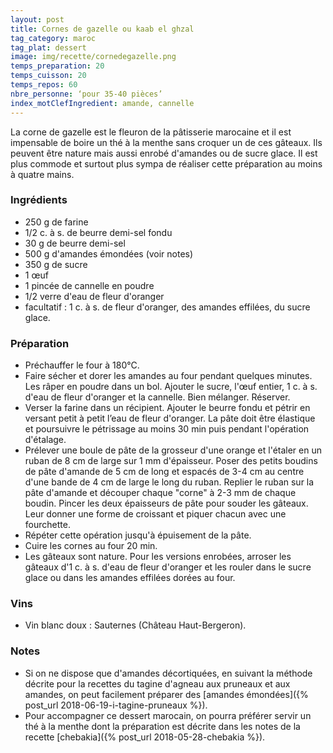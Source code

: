 ```yaml
---
layout: post
title: Cornes de gazelle ou kaab el ghzal
tag_category: maroc
tag_plat: dessert
image: img/recette/cornedegazelle.png
temps_preparation: 20
temps_cuisson: 20
temps_repos: 60
nbre_personne: ‘pour 35-40 pièces’
index_motClefIngredient: amande, cannelle
---
```

La corne de gazelle est le fleuron de la pâtisserie marocaine et il est impensable de boire un thé à la menthe sans croquer un de ces gâteaux. Ils peuvent être nature mais aussi enrobé d'amandes ou de sucre glace. Il est plus commode et surtout plus sympa de réaliser cette préparation au moins à quatre mains. 

### Ingrédients
* 250 g de farine
* 1/2 c. à s. de beurre demi-sel fondu
* 30 g de beurre demi-sel
* 500 g d'amandes émondées (voir notes)
* 350 g de sucre
* 1 œuf
* 1 pincée de cannelle en poudre
* 1/2 verre d'eau de fleur d'oranger
* facultatif : 1 c. à s. de fleur d'oranger, des amandes effilées, du sucre glace.

### Préparation
* Préchauffer le four à 180°C.
* Faire sécher et dorer les amandes au four pendant quelques minutes. Les râper en poudre dans un bol. Ajouter le sucre, l'œuf entier, 1 c. à s. d'eau de fleur d'oranger et la cannelle. Bien mélanger. Réserver.
* Verser la farine dans un récipient. Ajouter le beurre fondu et pétrir en versant petit à petit l’eau de fleur d'oranger. La pâte doit être élastique et poursuivre le pétrissage au moins 30 min puis pendant l'opération d'étalage.
* Prélever une boule de pâte de la grosseur d'une orange et l'étaler en un ruban de 8 cm de large sur 1 mm d'épaisseur. Poser des petits boudins de pâte d'amande de 5 cm de long et espacés de 3-4 cm au centre d'une bande de 4 cm de large le long du ruban. Replier le ruban sur la pâte d'amande et découper chaque "corne" à 2-3 mm de chaque boudin. Pincer les deux épaisseurs de pâte pour souder les gâteaux. Leur donner une forme de croissant et piquer chacun avec une fourchette.
* Répéter cette opération jusqu'à épuisement de la pâte.
* Cuire les cornes au four 20 min.
* Les gâteaux sont nature. Pour les versions enrobées, arroser les gâteaux d'1 c. à s. d'eau de fleur d'oranger et les rouler dans le sucre glace ou dans les amandes effilées dorées au four.

### Vins
* Vin blanc doux : Sauternes (Château Haut-Bergeron).

### Notes
* Si on ne dispose que d'amandes décortiquées, en suivant la méthode décrite pour la recettes du tagine d'agneau aux pruneaux et aux amandes, on peut facilement préparer des [amandes émondées]({% post_url 2018-06-19-i-tagine-pruneaux %}).
* Pour accompagner ce dessert marocain, on pourra préférer servir un thé à la menthe dont la préparation est décrite dans les notes de la recette [chebakia]({% post_url 2018-05-28-chebakia %}).
